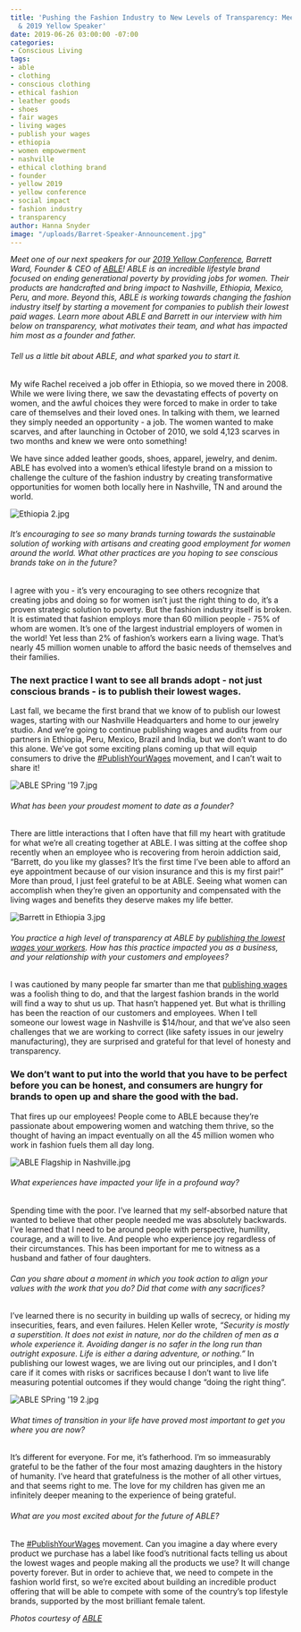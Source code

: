 ```yaml
---
title: 'Pushing the Fashion Industry to New Levels of Transparency: Meet ABLE Founder
  & 2019 Yellow Speaker'
date: 2019-06-26 03:00:00 -07:00
categories:
- Conscious Living
tags:
- able
- clothing
- conscious clothing
- ethical fashion
- leather goods
- shoes
- fair wages
- living wages
- publish your wages
- ethiopia
- women empowerment
- nashville
- ethical clothing brand
- founder
- yellow 2019
- yellow conference
- social impact
- fashion industry
- transparency
author: Hanna Snyder
image: "/uploads/Barret-Speaker-Announcement.jpg"
---
```


_Meet one of our next speakers for our [2019 Yellow Conference](https://yellowcollective.lpages.co/yellow-conference-2019/), Barrett Ward, Founder & CEO of [ABLE](https://www.livefashionable.com/)! ABLE is an incredible lifestyle brand focused on ending generational poverty by providing jobs for women. Their products are handcrafted and bring impact to Nashville, Ethiopia, Mexico, Peru, and more. Beyond this, ABLE is working towards changing the fashion industry itself by starting a movement for companies to publish their lowest paid wages. Learn more about ABLE and Barrett in our interview with him below on transparency, what motivates their team, and what has impacted him most as a founder and father._

###### Tell us a little bit about ABLE, and what sparked you to start it.

My wife Rachel received a job offer in Ethiopia, so we moved there in 2008. While we were living there, we saw the devastating effects of poverty on women, and the awful choices they were forced to make in order to take care of themselves and their loved ones.  In talking with them, we learned they simply needed an opportunity - a job. The women wanted to make scarves, and after launching in October of 2010, we sold 4,123 scarves in two months and knew we were onto something!

We have since added leather goods, shoes, apparel, jewelry, and denim. ABLE has evolved into a women’s ethical lifestyle brand on a mission to challenge the culture of the fashion industry by creating transformative opportunities for women both locally here in Nashville, TN and around the world.   

![Ethiopia 2.jpg](/uploads/Ethiopia%202.jpg)

###### It’s encouraging to see so many brands turning towards the sustainable solution of working with artisans and creating good employment for women around the world. What other practices are you hoping to see conscious brands take on in the future?

I agree with you - it’s very encouraging to see others recognize that creating jobs and doing so for women isn’t just the right thing to do, it’s a proven strategic solution to poverty. But the fashion industry itself is broken. It is estimated that fashion employs more than 60 million people - 75% of whom are women. It’s one of the largest industrial employers of women in the world! Yet less than 2% of fashion’s workers earn a living wage. That’s nearly 45 million women unable to afford the basic needs of themselves and their families. 

### The next practice I want to see all brands adopt - not just conscious brands - is to publish their lowest wages. 

Last fall, we became the first brand that we know of to publish our lowest wages, starting with our Nashville Headquarters and home to our jewelry studio. And we’re going to continue publishing wages and audits from our partners in Ethiopia, Peru, Mexico, Brazil and India, but we don’t want to do this alone. We’ve got some exciting plans coming up that will equip consumers to drive the [#PublishYourWages](https://www.livefashionable.com/pages/publishyourwages) movement, and I can’t wait to share it! 

![ABLE SPring '19 7.jpg](/uploads/ABLE%20SPring%20'19%207.jpg)

###### What has been your proudest moment to date as a founder?

There are little interactions that I often have that fill my heart with gratitude for what we’re all creating together at ABLE. I was sitting at the coffee shop recently when an employee who is recovering from heroin addiction said, “Barrett, do you like my glasses? It’s the first time I’ve been able to afford an eye appointment because of our vision insurance and this is my first pair!” More than proud, I just feel grateful to be at ABLE. Seeing what women can accomplish when they’re given an opportunity and compensated with the living wages and benefits they deserve makes my life better.  

![Barrett in Ethiopia 3.jpg](/uploads/Barrett%20in%20Ethiopia%203.jpg)

###### You practice a high level of transparency at ABLE by [publishing the lowest wages your workers](https://www.livefashionable.com/pages/publishyourwages). How has this practice impacted you as a business, and your relationship with your customers and employees?

I was cautioned by many people far smarter than me that [publishing wages](https://www.livefashionable.com/pages/publishyourwages) was a foolish thing to do, and that the largest fashion brands in the world will find a way to shut us up. That hasn’t happened yet. But what is thrilling has been the reaction of our customers and employees. When I tell someone our lowest wage in Nashville is $14/hour, and that we’ve also seen challenges that we are working to correct (like safety issues in our jewelry manufacturing), they are surprised and grateful for that level of honesty and transparency. 

### We don’t want to put into the world that you have to be perfect before you can be honest, and consumers are hungry for brands to open up and share the good with the bad. 

That fires up our employees! People come to ABLE because they’re passionate about empowering women and watching them thrive, so the thought of having an impact eventually on all the 45 million women who work in fashion fuels them all day long. 

![ABLE Flagship in Nashville.jpg](/uploads/ABLE%20Flagship%20in%20Nashville.jpg)

###### What experiences have impacted your life in a profound way?

Spending time with the poor. I’ve learned that my self-absorbed nature that wanted to believe that other people needed me was absolutely backwards. I’ve learned that I need to be around people with perspective, humility, courage, and a will to live. And people who experience joy regardless of their circumstances. This has been important for me to witness as a husband and father of four daughters.  

###### Can you share about a moment in which you took action to align your values with the work that you do? Did that come with any sacrifices?

I’ve learned there is no security in building up walls of secrecy, or hiding my insecurities, fears, and even failures. Helen Keller wrote, _“Security is mostly a superstition. It does not exist in nature, nor do the children of men as a whole experience it. Avoiding danger is no safer in the long run than outright exposure. Life is either a daring adventure, or nothing.”_ In publishing our lowest wages, we are living out our principles, and I don't care if it comes with risks or sacrifices because I don’t want to live life measuring potential outcomes if they would change “doing the right thing”.

![ABLE SPring '19 2.jpg](/uploads/ABLE%20SPring%20'19%202.jpg)

###### What times of transition in your life have proved most important to get you where you are now?
 
It’s different for everyone. For me, it’s fatherhood. I’m so immeasurably grateful to be the father of the four most amazing daughters in the history of humanity. I’ve heard that gratefulness is the mother of all other virtues, and that seems right to me. The love for my children has given me an infinitely deeper meaning to the experience of being grateful.  

###### What are you most excited about for the future of ABLE?

The [#PublishYourWages](https://www.livefashionable.com/pages/publishyourwages) movement. Can you imagine a day where every product we purchase has a label like food’s nutritional facts telling us about the lowest wages and people making all the products we use? It will change poverty forever. But in order to achieve that, we need to compete in the fashion world first, so we’re excited about building an incredible product offering that will be able to compete with some of the country’s top lifestyle brands, supported by the most brilliant female talent. 

_Photos courtesy of [ABLE](https://www.livefashionable.com/)_